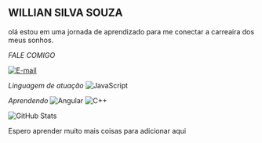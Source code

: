 ## WILLIAN SILVA SOUZA

olá estou em uma jornada de aprendizado para me conectar a carreaira dos meus sonhos.

*FALE COMIGO* 

[![E-mail](https://img.shields.io/badge/-Email-333?style=for-the-badge&logo=microsoft-outlook&logoColor=)](williansilvaesouza04@gmail.com)

*Linguagem de atuação* 
![JavaScript](https://img.shields.io/badge/JavaScript-333?style=for-the-badge&logo=javascript)

*Aprendendo* 
![Angular](https://img.shields.io/badge/Angular-333?style=for-the-badge&logo=angular&logoColor=C3002F) ![C++](https://img.shields.io/badge/C%2B%2B-333?style=for-the-badge&logo=c%2B%2B&logoColor=00599C)

![GitHub Stats](https://github-readme-stats.vercel.app/api?username=SEUUSERNAME&theme=transparent&bg_color=333&border_color=30A3DC&show_icons=true&icon_color=30A3DC&title_color=E94D5F&text_color=FFF)

Espero aprender muito mais coisas para adicionar aqui 